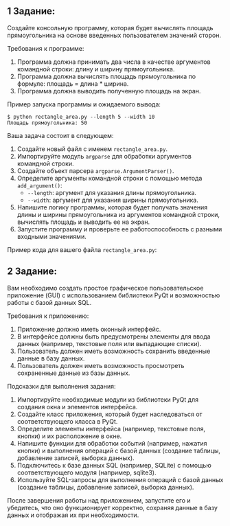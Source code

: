 ## 1 Задание:
Создайте консольную программу, которая будет вычислять площадь прямоугольника на основе введенных пользователем значений сторон.

Требования к программе:
1. Программа должна принимать два числа в качестве аргументов командной строки: длину и ширину прямоугольника.
2. Программа должна вычислять площадь прямоугольника по формуле: площадь = длина * ширина.
3. Программа должна выводить полученную площадь на экран.

Пример запуска программы и ожидаемого вывода:

```
$ python rectangle_area.py --length 5 --width 10
Площадь прямоугольника: 50
```

Ваша задача состоит в следующем:
1. Создайте новый файл с именем `rectangle_area.py`.
2. Импортируйте модуль `argparse` для обработки аргументов командной строки.
3. Создайте объект парсера `argparse.ArgumentParser()`.
4. Определите аргументы командной строки с помощью метода `add_argument()`:
   - `--length`: аргумент для указания длины прямоугольника.
   - `--width`: аргумент для указания ширины прямоугольника.
5. Напишите логику программы, которая будет получать значения длины и ширины прямоугольника из аргументов командной строки, вычислять площадь и выводить ее на экран.
6. Запустите программу и проверьте ее работоспособность с разными входными значениями.

Пример кода для вашего файла `rectangle_area.py`:

## 2 Задание:
Вам необходимо создать простое графическое пользовательское приложение (GUI) с использованием библиотеки PyQt и возможностью работы с базой данных SQL.

Требования к приложению:
1. Приложение должно иметь оконный интерфейс.
2. В интерфейсе должны быть предусмотрены элементы для ввода данных (например, текстовые поля или выпадающие списки).
3. Пользователь должен иметь возможность сохранить введенные данные в базу данных.
4. Пользователь должен иметь возможность просмотреть сохраненные данные из базы данных.

Подсказки для выполнения задания:
1. Импортируйте необходимые модули из библиотеки PyQt для создания окна и элементов интерфейса.
2. Создайте класс приложения, который будет наследоваться от соответствующего класса в PyQt.
3. Определите элементы интерфейса (например, текстовые поля, кнопки) и их расположение в окне.
4. Напишите функции для обработки событий (например, нажатия кнопки) и выполнения операций с базой данных (создание таблицы, добавление записей, выборка данных).
5. Подключитесь к базе данных SQL (например, SQLite) с помощью соответствующего модуля (например, sqlite3).
6. Используйте SQL-запросы для выполнения операций с базой данных (создание таблицы, добавление записей, выборка данных).

После завершения работы над приложением, запустите его и убедитесь, что оно функционирует корректно, сохраняя данные в базу данных и отображая их при необходимости.
